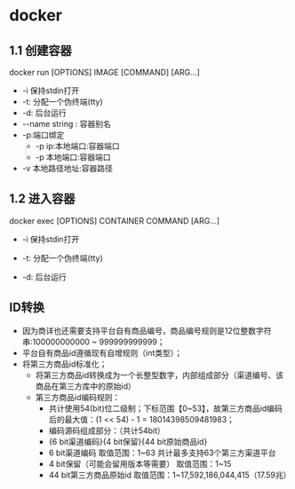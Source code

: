 # docker
## 1.1 创建容器 

docker run [OPTIONS] IMAGE [COMMAND] [ARG...]

- -i 保持stdin打开
- -t: 分配一个伪终端(tty)
- -d: 后台运行
- --name string : 容器别名
- -p:端口绑定
  - -p ip:本地端口:容器端口
  - -p 本地端口:容器端口
- -v 本地路径地址:容器路径


## 1.2 进入容器

docker exec [OPTIONS] CONTAINER COMMAND [ARG...]

- -i 保持stdin打开

- -t: 分配一个伪终端(tty)

- -d: 后台运行

## ID转换
- 因为商详也还需要支持平台自有商品编号，商品编号规则是12位整数字符串:100000000000 ~ 999999999999；
- 平台自有商品id遵循现有自增规则（int类型）；
- 将第三方商品id标准化；
  - 将第三方商品id转换成为一个长整型数字，内部组成部分（渠道编号、该商品在第三方库中的原始id）
  - 第三方商品id编码规则：
    - 共计使用54(bit)位二级制；下标范围【0~53】，故第三方商品id编码后的最大值：(1 << 54) - 1 = 18014398509481983；
    - 编码源码组成部分：（共计54bit）
    - {6 bit渠道编码}{4 bit保留}{44 bit原始商品id}
    - 6 bit渠道编码 取值范围：1~63 共计最多支持63个第三方渠道平台
    - 4 bit保留（可能会留用版本等需要） 取值范围：1~15
    - 44 bit第三方商品原始id 取值范围：1~17,592,186,044,415（17.59兆）